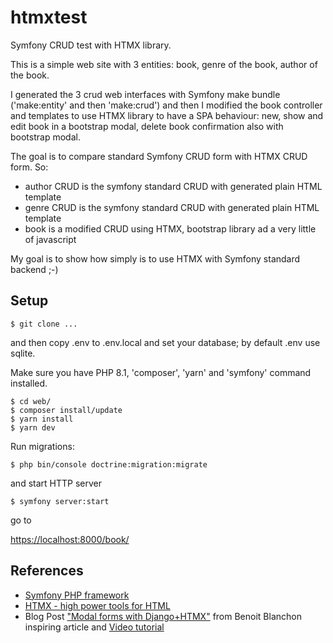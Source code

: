 # htmxtest

Symfony CRUD test with HTMX library.

This is a simple web site with 3 entities: book, genre of the book, author of the book.

I generated the 3 crud web interfaces with Symfony make bundle ('make:entity' and then 'make:crud') and then I modified the book controller and templates to use HTMX library to have a SPA behaviour: new, show and edit book in a bootstrap modal, delete book confirmation also with bootstrap modal.

The goal is to compare standard Symfony CRUD form with HTMX CRUD form. So:

* author CRUD is the symfony standard CRUD with generated plain HTML template
* genre CRUD is the symfony standard CRUD with generated plain HTML template
* book is a modified CRUD using HTMX, bootstrap library ad a very little of javascript

My goal is to show how simply is to use HTMX with Symfony standard backend ;-)

## Setup

```
$ git clone ...
```

and then copy .env to .env.local and set your database; by default .env use sqlite.

Make sure you have PHP 8.1, 'composer', 'yarn' and 'symfony' command installed.


```
$ cd web/
$ composer install/update
$ yarn install
$ yarn dev
```

Run migrations:

```
$ php bin/console doctrine:migration:migrate
```

and start HTTP server

```
$ symfony server:start
```

go to

[https://localhost:8000/book/](https://localhost:8000/book/)

## References

- [Symfony PHP framework](https://symfony.com/)
- [HTMX - high power tools for HTML](https://htmx.org/)
- Blog Post ["Modal forms with Django+HTMX"](https://blog.benoitblanchon.fr/django-htmx-modal-form/) from Benoit Blanchon inspiring article and [Video tutorial](https://www.youtube.com/watch?v=3dyQigrEj8A&ab_channel=BenoitBlanchon)

